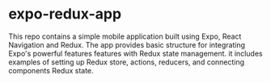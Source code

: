 # expo-redux-app
This repo contains a simple mobile application built using Expo, React Navigation and Redux. The app provides basic structure for integrating Expo's powerful features features with Redux state management. it includes examples of setting up Redux store, actions, reducers, and connecting components Redux state.
